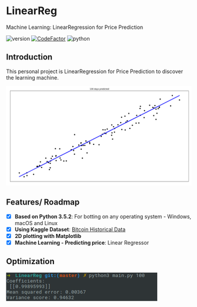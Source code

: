 # LinearReg
Machine Learning: LinearRegression for Price Prediction

![version](https://img.shields.io/badge/version-1.0.0-brightgreen.svg)
[![CodeFactor](https://www.codefactor.io/repository/github/tgey/linearreg/badge/master)](https://www.codefactor.io/repository/github/tgey/linearreg/overview/master)
![python](https://img.shields.io/badge/python-3.5.2-blue.svg)

## Introduction

This personal project is LinearRegression for Price Prediction to discover the learning machine.

![Screenshot](screenshots/LinearRegression.png)

## Features/ Roadmap
- [x] **Based on Python 3.5.2**: For botting on any operating system -
Windows, macOS and Linux
- [x] **Using Kaggle Dataset**: [Bitcoin Historical Data](https://www.kaggle.com/mczielinski/bitcoin-historical-data)
- [x] **2D plotting with Matplotlib**
- [x] **Machine Learning - Predicting price**: Linear Regressor

## Optimization

![Screenshot](screenshots/LRscore.png)
